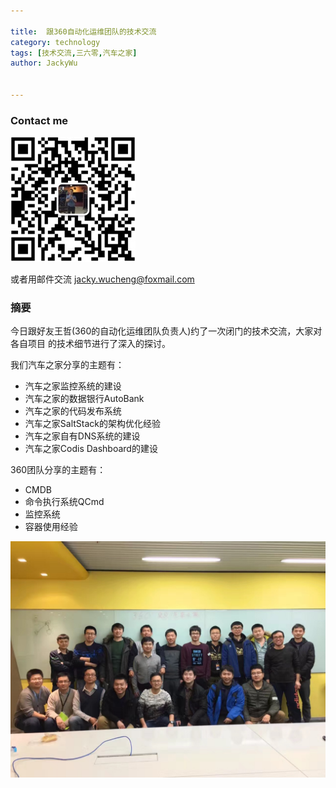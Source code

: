 ```yaml
---

title:  跟360自动化运维团队的技术交流
category: technology
tags: [技术交流,三六零,汽车之家]
author: JackyWu


---
```


### Contact me

![](/assets/images/weixin-pic-jackywu.jpg)

或者用邮件交流 <a href="mailto:jacky.wucheng@foxmail.com">jacky.wucheng@foxmail.com</a>

### 摘要

今日跟好友王哲(360的自动化运维团队负责人)约了一次闭门的技术交流，大家对各自项目
的技术细节进行了深入的探讨。

我们汽车之家分享的主题有：

- 汽车之家监控系统的建设
- 汽车之家的数据银行AutoBank
- 汽车之家的代码发布系统
- 汽车之家SaltStack的架构优化经验
- 汽车之家自有DNS系统的建设
- 汽车之家Codis Dashboard的建设

360团队分享的主题有：

- CMDB
- 命令执行系统QCmd
- 监控系统
- 容器使用经验

![](/assets/images/technical_exchange/360/IMG_2044.JPG)

